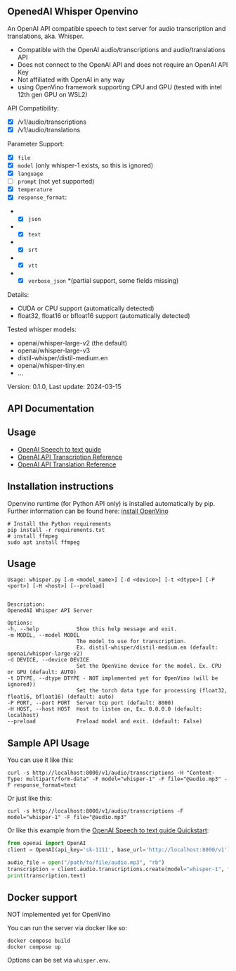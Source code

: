 OpenedAI Whisper Openvino
-------------------------

An OpenAI API compatible speech to text server for audio transcription and translations, aka. Whisper.

- Compatible with the OpenAI audio/transcriptions and audio/translations API
- Does not connect to the OpenAI API and does not require an OpenAI API Key
- Not affiliated with OpenAI in any way
- using OpenVino framework supporting CPU and GPU (tested with intel 12th gen GPU on WSL2)

API Compatibility:

- [X] /v1/audio/transcriptions
- [X] /v1/audio/translations

Parameter Support:

- [X] `file`
- [X] `model` (only whisper-1 exists, so this is ignored)
- [X] `language`
- [ ] `prompt` (not yet supported)
- [X] `temperature`
- [X] `response_format`:

- - [X] `json`
- - [X] `text`
- - [X] `srt`
- - [X] `vtt`
- - [X] `verbose_json` *(partial support, some fields missing)

Details:

* CUDA or CPU support (automatically detected)
* float32, float16 or bfloat16 support (automatically detected)

Tested whisper models:

* openai/whisper-large-v2 (the default)
* openai/whisper-large-v3
* distil-whisper/distil-medium.en
* openai/whisper-tiny.en
* ...

Version: 0.1.0, Last update: 2024-03-15

API Documentation
-----------------

## Usage

* [OpenAI Speech to text guide](https://platform.openai.com/docs/guides/speech-to-text)
* [OpenAI API Transcription Reference](https://platform.openai.com/docs/api-reference/audio/createTranscription)
* [OpenAI API Translation Reference](https://platform.openai.com/docs/api-reference/audio/createTranslation)

Installation instructions
-------------------------

Openvino runtime (for Python API only) is installed automatically by pip. Further information can be found here: [ install OpenVino](https://docs.openvino.ai/2024/get-started/install-openvino.html)

```shell
# Install the Python requirements
pip install -r requirements.txt
# install ffmpeg
sudo apt install ffmpeg
```

Usage
-----

```
Usage: whisper.py [-m <model_name>] [-d <device>] [-t <dtype>] [-P <port>] [-H <host>] [--preload]


Description:
OpenedAI Whisper API Server

Options:
-h, --help            Show this help message and exit.
-m MODEL, --model MODEL
                      The model to use for transcription.
                      Ex. distil-whisper/distil-medium.en (default: openai/whisper-large-v2)
-d DEVICE, --device DEVICE
                      Set the OpenVino device for the model. Ex. CPU or GPU (default: AUTO)
-t DTYPE, --dtype DTYPE - NOT implemented yet for OpenVino (will be ignored))
                      Set the torch data type for processing (float32, float16, bfloat16) (default: auto)
-P PORT, --port PORT  Server tcp port (default: 8000)
-H HOST, --host HOST  Host to listen on, Ex. 0.0.0.0 (default: localhost)
--preload             Preload model and exit. (default: False)
```

Sample API Usage
----------------

You can use it like this:

```shell
curl -s http://localhost:8000/v1/audio/transcriptions -H "Content-Type: multipart/form-data" -F model="whisper-1" -F file="@audio.mp3" -F response_format=text
```

Or just like this:

```shell
curl -s http://localhost:8000/v1/audio/transcriptions -F model="whisper-1" -F file="@audio.mp3"
```

Or like this example from the [OpenAI Speech to text guide Quickstart](https://platform.openai.com/docs/guides/speech-to-text/quickstart):

```python
from openai import OpenAI
client = OpenAI(api_key='sk-1111', base_url='http://localhost:8000/v1')

audio_file = open("/path/to/file/audio.mp3", "rb")
transcription = client.audio.transcriptions.create(model="whisper-1", file=audio_file)
print(transcription.text)
```

Docker support
--------------

NOT implemented yet for OpenVino

You can run the server via docker like so:

```shell
docker compose build
docker compose up
```

Options can be set via `whisper.env`.
